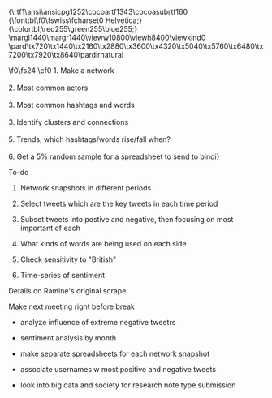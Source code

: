 {\rtf1\ansi\ansicpg1252\cocoartf1343\cocoasubrtf160
{\fonttbl\f0\fswiss\fcharset0 Helvetica;}
{\colortbl;\red255\green255\blue255;}
\margl1440\margr1440\vieww10800\viewh8400\viewkind0
\pard\tx720\tx1440\tx2160\tx2880\tx3600\tx4320\tx5040\tx5760\tx6480\tx7200\tx7920\tx8640\pardirnatural

\f0\fs24 \cf0 1. Make a network\
\
2. Most common actors\
\
3. Most common hashtags and words\
\
3. Identify clusters and connections \
\
5. Trends, which hashtags/words rise/fall when?\
\
6. Get a 5% random sample for a spreadsheet to send to bindi}

To-do

1. Network snapshots in different periods

2. Select tweets which are the key tweets in each time period

3. Subset tweets into postive and negative, then focusing on most important of each

4. What kinds of words are being used on each side

5. Check sensitivity to "British"

6. Time-series of sentiment

Details on Ramine's original scrape

Make next meeting right before break

- analyze influence of extreme negative tweetrs
- sentiment analysis by month
- make separate spreadsheets for each network snapshot
- associate usernames w most positive and negative tweets

- look into big data and society for research note type submission



